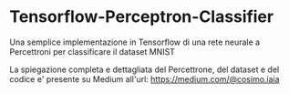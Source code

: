 # Tensorflow-Perceptron-Classifier

Una semplice implementazione in Tensorflow di una rete neurale a Percettroni per classificare il dataset MNIST 

La spiegazione completa e dettagliata del Percettrone, del dataset e del codice e' presente su Medium all'url: https://medium.com/@cosimo.iaia

